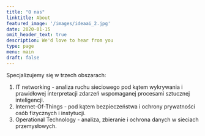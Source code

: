 ```yaml
---
title: "O nas"
linktitle: About
featured_image: '/images/ideaai_2.jpg'
date: 2020-01-15
omit_header_text: true
description: We'd love to hear from you
type: page
menu: main
draft: false
---
```


Specjalizujemy się w trzech obszarach:
1. IT networking -  analiza ruchu sieciowego pod kątem wykrywania i prawidłowej interpretacji zdarzeń wspomaganej procesami sztucznej inteligencji.
1. Internet-Of-Things - pod kątem bezpieczeństwa i ochrony prywatności osób fizycznych i instytucji.
1. Operational Technology - analiza, zbieranie i ochrona danych w sieciach przemysłowych.
